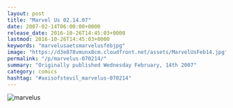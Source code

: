 ```yaml
---
layout: post
title: "Marvel Us 02.14.07"
date: 2007-02-14T06:00:00+0000
release_date: 2016-10-26T14:45:03+0000
lastmod: 2016-10-26T14:45:03+0000
keywords: "marvelusaetsmarvelusfebjpg"
image: "https://d3e878vmunx8cm.cloudfront.net/assets/MarvelUsFeb14.jpg"
permalink: "/p/marvelus-070214/"
summary: "Originally published Wednesday February, 14th 2007"
category: comics
hashtag: "#axisofstevil_marvelus-070214"
---
```


![marvelus](https://d3e878vmunx8cm.cloudfront.net/assets/MarvelUsFeb14.jpg)
